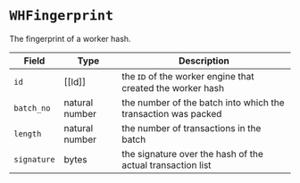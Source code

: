 # `WHFingerprint`


The fingerprint of a worker hash.

| Field       | Type           | Description                                                   |
|-------------|----------------|---------------------------------------------------------------|
| `id`        | [[Id]]         | the ɪᴅ of the worker engine that created the worker hash      |
| `batch_no`  | natural number | the number of the batch into which the transaction was packed |
| `length`    | natural number | the number of transactions in the batch                       |
| `signature` | bytes          | the signature over the hash of the actual transaction list    |
